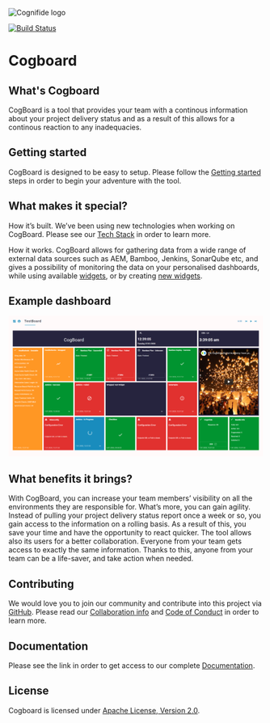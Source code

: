![Cognifide logo](http://cognifide.github.io/images/cognifide-logo.png)

[![Build Status](https://api.travis-ci.org/Cognifide/cogboard.svg?branch=master)](https://travis-ci.org/Cognifide/cogboard)

# Cogboard

## What's Cogboard

CogBoard is a tool that provides your team with a continous information about your project delivery status and as a result of this allows for a continous reaction to any inadequacies.

## Getting started

CogBoard is designed to be easy to setup. Please follow the [Getting started](https://github.com/Cognifide/cogboard/wiki#getting-started) steps in order to begin your adventure with the tool.

## What makes it special?

How it’s built. We’ve been using new technologies when working on CogBoard. Please see our [Tech Stack](https://github.com/Cognifide/cogboard/wiki#stack) in order to learn more.

How it works. CogBoard allows for gathering data from a wide range of external data sources such as AEM, Bamboo, Jenkins, SonarQube etc, and gives a possibility of monitoring the data on your personalised dashboards, while using available [widgets](https://github.com/Cognifide/cogboard/wiki#widgets), or by creating [new widgets](https://github.com/Cognifide/cogboard/wiki#widget-development). 

## Example dashboard

![Board](docs/images/Cogboard.png)

## What benefits it brings?

With CogBoard, you can increase your team members’ visibility on all the environments they are responsible for. What’s more, you can gain agility. Instead of pulling your project delivery status report once a week or so, you gain access to the information on a rolling basis. As a result of this, you save your time and have the opportunity to react quicker. The tool allows also its users for a better collaboration. Everyone from your team gets access to exactly the same information. Thanks to this, anyone from your team can be a life-saver, and take action when needed.

## Contributing

We would love you to join our community and contribute into this project via [GitHub](https://github.com/Cognifide/cogboard). Please read our [Collaboration info](https://github.com/Cognifide/cogboard/blob/master/CONTRIBUTING.md) and [Code of Conduct](https://github.com/Cognifide/cogboard/blob/master/CODE_OF_CONDUCT.md) in order to learn more.

## Documentation

Please see the link in order to get access to our complete [Documentation](https://github.com/Cognifide/cogboard/wiki). 

## License

Cogboard is licensed under [Apache License, Version 2.0](https://www.apache.org/licenses/LICENSE-2.0.txt).
